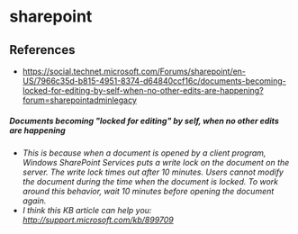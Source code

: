 # sharepoint

## References
* https://social.technet.microsoft.com/Forums/sharepoint/en-US/7966c35d-b815-4951-8374-d64840ccf16c/documents-becoming-locked-for-editing-by-self-when-no-other-edits-are-happening?forum=sharepointadminlegacy

##### Documents becoming "locked for editing" by self, when no other edits are happening
* *This is because when a document is opened by a client program, Windows SharePoint Services puts a write lock on the document on the server. The write lock times out after 10 minutes. Users cannot modify the document during the time when the document is locked. To work around this behavior, wait 10 minutes before opening the document again.*
* *I think this KB article can help you: http://support.microsoft.com/kb/899709*
